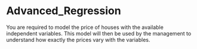 # Advanced_Regression
You are required to model the price of houses with the available independent variables. This model will then be used by the management to understand how exactly the prices vary with the variables.
